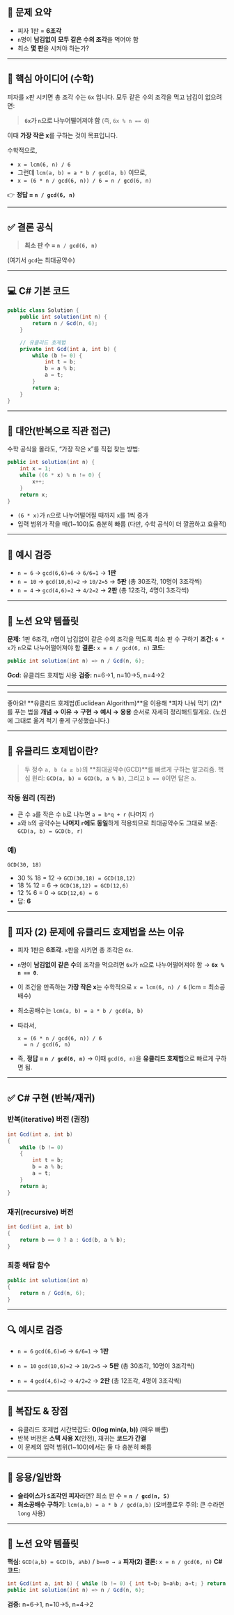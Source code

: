 
## 🍕 문제 요약

* 피자 1판 = **6조각**
* `n`명이 **남김없이** **모두 같은 수의 조각**을 먹어야 함
* 최소 **몇 판**을 시켜야 하는가?

---

## 🧠 핵심 아이디어 (수학)

피자를 `x`판 시키면 총 조각 수는 `6x` 입니다.
모두 같은 수의 조각을 먹고 남김이 없으려면:

> **`6x`가 `n`으로 나누어떨어져야 함** (즉, `6x % n == 0`)

이때 **가장 작은 x**를 구하는 것이 목표입니다.

수학적으로,

* `x = lcm(6, n) / 6`
* 그런데 `lcm(a, b) = a * b / gcd(a, b)` 이므로,
* `x = (6 * n / gcd(6, n)) / 6 = n / gcd(6, n)`

👉 **정답 = `n / gcd(6, n)`**

---

## ✅ 결론 공식

> **최소 판 수 = `n / gcd(6, n)`**

(여기서 `gcd`는 최대공약수)

---

## 💻 C# 기본 코드

```csharp
public class Solution {
    public int solution(int n) {
        return n / Gcd(n, 6);
    }

    // 유클리드 호제법
    private int Gcd(int a, int b) {
        while (b != 0) {
            int t = b;
            b = a % b;
            a = t;
        }
        return a;
    }
}
```

---

## 🔄 대안(반복으로 직관 접근)

수학 공식을 몰라도, “가장 작은 x”를 직접 찾는 방법:

```csharp
public int solution(int n) {
    int x = 1;
    while ((6 * x) % n != 0) {
        x++;
    }
    return x;
}
```

* `(6 * x)`가 `n`으로 나누어떨어질 때까지 `x`를 1씩 증가
* 입력 범위가 작을 때(1\~100)도 충분히 빠름
  (다만, 수학 공식이 더 깔끔하고 효율적)

---

## 🧪 예시 검증

* `n = 6` → `gcd(6,6)=6` → `6/6=1` → **1판**
* `n = 10` → `gcd(10,6)=2` → `10/2=5` → **5판** (총 30조각, 10명이 3조각씩)
* `n = 4` → `gcd(4,6)=2` → `4/2=2` → **2판** (총 12조각, 4명이 3조각씩)

---

## 📝 노션 요약 템플릿

**문제:** 1판 6조각, n명이 남김없이 같은 수의 조각을 먹도록 최소 판 수 구하기
**조건:** `6 * x`가 `n`으로 나누어떨어져야 함
**결론:** `x = n / gcd(6, n)`
**코드:**

```csharp
public int solution(int n) => n / Gcd(n, 6);
```

**Gcd:** 유클리드 호제법 사용
**검증:** n=6→1, n=10→5, n=4→2

---
---

좋아요! \*\*유클리드 호제법(Euclidean Algorithm)\*\*을 이용해 \*피자 나눠 먹기 (2)\*를 푸는 법을 **개념 → 이유 → 구현 → 예시 → 응용** 순서로 자세히 정리해드릴게요. (노션에 그대로 옮겨 적기 좋게 구성했습니다.)

---

## 🧠 유클리드 호제법이란?

> 두 정수 `a, b (a ≥ b)`의 \*\*최대공약수(GCD)\*\*를 빠르게 구하는 알고리즘.
> 핵심 원리: **`GCD(a, b) = GCD(b, a % b)`**, 그리고 `b == 0`이면 답은 `a`.

### 작동 원리 (직관)

* 큰 수 `a`를 작은 수 `b`로 나누면 `a = b*q + r` (나머지 `r`)
* `a`와 `b`의 공약수는 **나머지 `r`에도 동일**하게 적용되므로
  최대공약수도 그대로 보존: `GCD(a, b) = GCD(b, r)`

### 예)

`GCD(30, 18)`

* 30 % 18 = 12 → `GCD(30,18) = GCD(18,12)`
* 18 % 12 = 6  → `GCD(18,12) = GCD(12,6)`
* 12 % 6 = 0   → `GCD(12,6) = 6`
* 답: **6**

---

## 🍕 피자 (2) 문제에 유클리드 호제법을 쓰는 이유

* 피자 1판은 **6조각**. `x`판을 시키면 총 조각은 `6x`.
* `n`명이 **남김없이** **같은 수**의 조각을 먹으려면
  `6x`가 `n`으로 나누어떨어져야 함 → **`6x % n == 0`**.
* 이 조건을 만족하는 **가장 작은 x**는 수학적으로
  `x = lcm(6, n) / 6` (lcm = 최소공배수)
* 최소공배수는 `lcm(a, b) = a * b / gcd(a, b)`
* 따라서,

  ```
  x = (6 * n / gcd(6, n)) / 6
    = n / gcd(6, n)
  ```
* 즉, **정답 = `n / gcd(6, n)`**
  → 이때 `gcd(6, n)`을 **유클리드 호제법**으로 빠르게 구하면 됨.

---

## ✅ C# 구현 (반복/재귀)

### 반복(iterative) 버전 (권장)

```csharp
int Gcd(int a, int b)
{
    while (b != 0)
    {
        int t = b;
        b = a % b;
        a = t;
    }
    return a;
}
```

### 재귀(recursive) 버전

```csharp
int Gcd(int a, int b)
{
    return b == 0 ? a : Gcd(b, a % b);
}
```

### 최종 해답 함수

```csharp
public int solution(int n)
{
    return n / Gcd(n, 6);
}
```

---

## 🔍 예시로 검증

* `n = 6`
  `gcd(6,6)=6` → `6/6=1` → **1판**

* `n = 10`
  `gcd(10,6)=2` → `10/2=5` → **5판** (총 30조각, 10명이 3조각씩)

* `n = 4`
  `gcd(4,6)=2` → `4/2=2` → **2판** (총 12조각, 4명이 3조각씩)

---

## 🧩 복잡도 & 장점

* 유클리드 호제법 시간복잡도: **O(log min(a, b))** (매우 빠름)
* 반복 버전은 **스택 사용 X**(안전), 재귀는 **코드가 간결**
* 이 문제의 입력 범위(1\~100)에서는 둘 다 충분히 빠름

---

## 🌱 응용/일반화

* **슬라이스가 `S`조각인 피자**라면?
  최소 판 수 = **`n / gcd(n, S)`**
* **최소공배수 구하기**:
  `lcm(a,b) = a * b / gcd(a,b)`
  (오버플로우 주의: 큰 수라면 `long` 사용)

---

## 📝 노션 요약 템플릿

**핵심:** `GCD(a,b) = GCD(b, a%b)` / `b==0 → a`
**피자(2) 결론:** `x = n / gcd(6, n)`
**C# 코드:**

```csharp
int Gcd(int a, int b) { while (b != 0) { int t=b; b=a%b; a=t; } return a; }
public int solution(int n) => n / Gcd(n, 6);
```

**검증:** n=6→1, n=10→5, n=4→2
